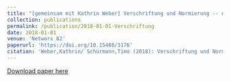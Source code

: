 ```yaml
---
title: "[gemeinsam mit Kathrin Weber] Verschriftung und Normierung -- niederdeutsche WhatsApp-Kommunikation innerhalb einer geschlossenen SchreiberInnengruppe."
collection: publications
permalink: /publication/2018-01-01-Verschriftung
date: 2018-01-01
venue: 'Networx 82'
paperurl: 'https://doi.org/10.15488/3176'
citation: 'Weber,Kathrin/ Schürmann,Timo (2018): Verschriftung und Normierung -- niederdeutsche WhatsApp-Kommunikation innerhalb einer geschlossenen SchreiberInnengruppe. In: Networx 82.'
---
```

[Download paper here](https://doi.org/10.15488/3176)
